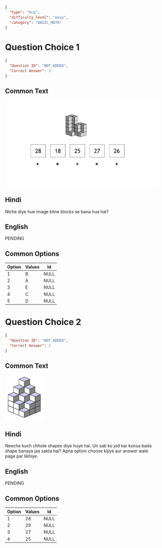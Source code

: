 ```json
{
  "type": "mcq",
  "difficulty_level": "easy",
  "category": "BASIC_MATH"
}
```

# Question Choice 1
```json
{
  "Question ID": "NOT_ADDED",
  "Correct Answer": 3
}
```
## Common Text
![](images/question_14/choice1.png)

## Hindi
Niche diye hue image kitne blocks se bana hua hai?

## English
PENDING

## Common Options
| Option | Values |Id     |
|:-------|:-------|:-----:|
| 1      | B      |NULL   |
| 2      | A      |NULL   |
| 3      | E      |NULL   |
| 4      | C      |NULL   |
| 5      | D      |NULL   |


# Question Choice 2
```json
{
  "Question ID": "NOT_ADDED",
  "Correct Answer": 2
}
```
## Common Text
![](images/question_14/choice2.gif)

## Hindi
Neeche kuch chhote shapes diye huye hai. Un sab ko jod kar konsa bada shape banaya jaa sakta hai? Apna option choose kijiye aur answer wale page par likhiye.

## English
PENDING

## Common Options
| Option | Values |Id     |
|:-------|:-------|:-----:|
| 1      | 28     |NULL   |
| 2      | 29     |NULL   |
| 3      | 27     |NULL   |
| 4      | 25     |NULL   |
